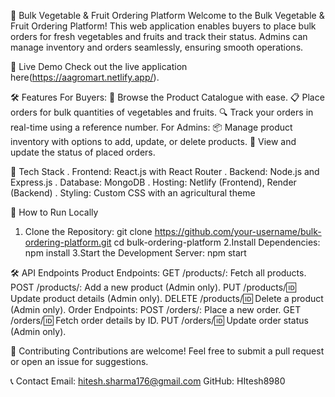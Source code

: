 🌾 Bulk Vegetable & Fruit Ordering Platform
Welcome to the Bulk Vegetable & Fruit Ordering Platform! This web application enables buyers to place bulk orders for fresh vegetables and fruits and track their status. Admins can manage inventory and orders seamlessly, ensuring smooth operations.

🚀 Live Demo
Check out the live application here(https://aagromart.netlify.app/).

🛠 Features
For Buyers:
🛒 Browse the Product Catalogue with ease.
📋 Place orders for bulk quantities of vegetables and fruits.
🔍 Track your orders in real-time using a reference number.
For Admins:
📦 Manage product inventory with options to add, update, or delete products.
📜 View and update the status of placed orders.

🎨 Tech Stack
. Frontend: React.js with React Router
. Backend: Node.js and Express.js
. Database: MongoDB
. Hosting: Netlify (Frontend), Render (Backend)
. Styling: Custom CSS with an agricultural theme

🔧 How to Run Locally
1. Clone the Repository: git clone https://github.com/your-username/bulk-ordering-platform.git
cd bulk-ordering-platform
2.Install Dependencies: npm install
3.Start the Development Server: npm start


🛠 API Endpoints
Product Endpoints:
GET /products/: Fetch all products.
POST /products/: Add a new product (Admin only).
PUT /products/:id: Update product details (Admin only).
DELETE /products/:id: Delete a product (Admin only).
Order Endpoints:
POST /orders/: Place a new order.
GET /orders/:id: Fetch order details by ID.
PUT /orders/:id: Update order status (Admin only).

🌟 Contributing
Contributions are welcome! Feel free to submit a pull request or open an issue for suggestions.

📞 Contact
Email: hitesh.sharma176@gmail.com
GitHub: HItesh8980
